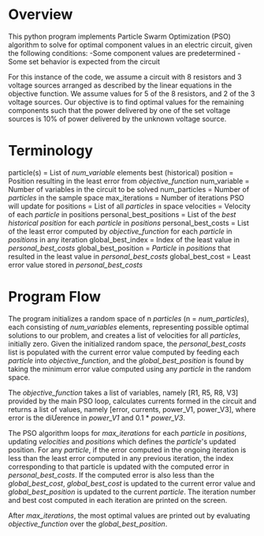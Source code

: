 # Overview
This python program implements Particle Swarm Optimization (PSO) algorithm to
solve for optimal component values in an electric circuit, given the following conditions:
-Some component values are predetermined
-Some set behavior is expected from the circuit

For this instance of the code, we assume a circuit with 8 resistors and 3 voltage sources
arranged as described by the linear equations in the objective function.
We assume values for 5 of the 8 resistors, and 2 of the 3 voltage sources. Our objective
is to find optimal values for the remaining components such that the power delivered by
one of the set voltage sources is 10% of power delivered by the unknown voltage source.

# Terminology
particle(s) = List of _num_variable_ elements
best (historical) position = Position resulting in the least error from _objective_function_
num_variable = Number of variables in the circuit to be solved
num_particles = Number of _particles_ in the sample space
max_iterations = Number of iterations PSO will update for
positions = List of all _particles_ in space
velocities = Velocity of each _particle_ in positions
personal_best_positions = List of the _best historical position_ for each _particle_ in _positions_
personal_best_costs = List of the least error computed by _objective_function_ for each _particle_ in _positions_ in any iteration
global_best_index = Index of the least value in _personal_best_costs_
global_best_position = _Particle_ in _positions_ that resulted in the least value in _personal_best_costs_
global_best_cost = Least error value stored in _personal_best_costs_

# Program Flow
The program initializes a random space of n _particles_ (n = _num_particles_), each
consisting of _num_variables_ elements, representing possible optimal solutions to our
problem, and creates a list of velocities for all _particles_, initially zero. 
Given the initialized random space, the _personal_best_costs_ list is populated with the current error value
computed by feeding each _particle_ into _objective_function_, and the _global_best_position_ is
found by taking the minimum error value computed using any _particle_ in the random space.

The _objective_function_ takes a list of variables, namely [R1, R5, R8, V3] provided by
the main PSO loop, calculates currents formed in the circuit and returns a list of values,
namely [error, currents, power_V1, power_V3], where error is the diƯerence in _power_V1_
and 0.1 * _power_V3_.

The PSO algorithm loops for _max_iterations_ for each _particle_ in _positions_, updating
_velocities_ and _positions_ which defines the _particle_'s updated position. For any _particle_, if the 
error computed in the ongoing iteration is less than the least error computed in any previous iteration, 
the index corresponding to that particle is updated with the computed error in _personal_best_costs_. 
If the computed error is also less than the _global_best_cost_, _global_best_cost_ is updated to the current error
value and _global_best_position_ is updated to the current _particle_. The iteration number and
best cost computed in each iteration are printed on the screen.

After _max_iterations_, the most optimal values are printed out by evaluating
_objective_function_ over the _global_best_position_.